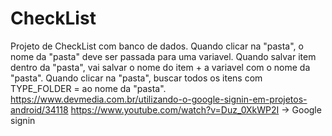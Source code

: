 # CheckList
Projeto de CheckList com banco de dados.
Quando clicar na "pasta", o nome da "pasta" deve ser passada para uma variavel.
Quando salvar item dentro da "pasta", vai salvar o nome do item + a variavel com o nome da "pasta".
Quando clicar na "pasta", buscar todos os itens com TYPE_FOLDER = ao nome da "pasta".
https://www.devmedia.com.br/utilizando-o-google-signin-em-projetos-android/34118
https://www.youtube.com/watch?v=Duz_0XkWP2I -> Google signin
